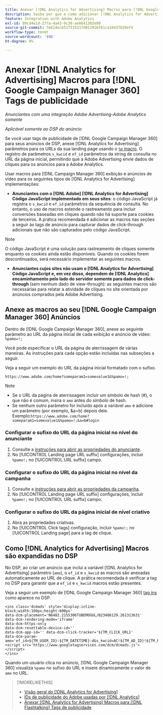```yaml
---
title: Anexar [!DNL Analytics for Advertising] Macros para [!DNL Google Campaign Manager 360] Tags de publicidade
description: Saiba por que e como adicionar [!DNL Analytics for Advertising] macros para o seu [!DNL Google Campaign Manager 360] tags de publicidade
feature: Integration with Adobe Analytics
exl-id: 89cd4e1d-277a-4a43-9c38-ae6641302e09
source-git-commit: 7e614ecb517515217d812926f61ca10437820efd
workflow-type: tm+mt
source-wordcount: '496'
ht-degree: 0%

---
```


# Anexar [!DNL Analytics for Advertising] Macros para [!DNL Google Campaign Manager 360] Tags de publicidade

*Anunciantes com uma integração Adobe Advertising-Adobe Analytics somente*

*Aplicável somente ao DSP do anúncio*

Se você usar tags de publicidade de [!DNL Google Campaign Manager 360] para seus anúncios de DSP, anexe [!DNL Analytics for Advertising] parâmetros para os URLs da sua landing page usando o [`%p` macro](https://support.google.com/campaignmanager/table/6096962). O registro de parâmetros `s_kwcid` e `ef_id` parâmetros da string de consulta no URL da página inicial, permitindo que a Adobe Advertising envie dados de cliques para os anúncios para a Adobe Analytics.

Usar macros para [!DNL Campaign Manager 360] exibição e anúncios de vídeo para os seguintes tipos de [!DNL Analytics for Advertising] implementações:

* **Anunciantes com o [!DNL Adobe] [!DNL Analytics for Advertising] Código JavaScript implementado em seus sites**: o código JavaScript já registra o `s_kwcid` e `ef_id` parâmetros da sequência de consulta. No entanto, o uso de macros estende o rastreamento para incluir conversões baseadas em cliques quando não há suporte para cookies de terceiros. A prática recomendada é adicionar as macros nas seções a seguir às tags de anúncio para capturar dados de click-through adicionais que não são capturados pelo código JavaScript.

>[!NOTE]
>
>O código JavaScript é uma solução para rastreamento de cliques somente enquanto os cookies ainda estão disponíveis. Quando os cookies forem descontinuados, será necessário implementar as seguintes macros.

* **Anunciantes cujos sites não usam o [!DNL Analytics for Advertising] Código JavaScript e, em vez disso, dependem de [!DNL Analytics] encaminhamento pelo lado do servidor somente para dados de click-through** (sem nenhum dado de view-through): as seguintes macros são necessárias para relatar a atividade de cliques no site orientada por anúncios comprados pela Adobe Advertising.

## Anexe as macros ao seu [!DNL Google Campaign Manager 360] Anúncios

Dentro de [!DNL Google Campaign Manager 360], anexe ao seguinte parâmetro ao URL da página inicial de cada exibição e anúncio de vídeo: `%pamo=!;`

Você pode especificar o URL da página de aterrissagem de várias maneiras. As instruções para cada opção estão incluídas nas subseções a seguir.

Veja a seguir um exemplo do URL da página inicial formatado com o sufixo.

```
https://www.adobe.com/home?someparam1=somevalue1&%pamo=!;
```

>[!NOTE]
>
>
>* Se o URL da página de aterrissagem incluir um símbolo de hash (#), o que não é comum, insira o `amo` antes do símbolo de hash.
>* Se nenhum outro parâmetro for incluído após a variável `amo` e adicione um parâmetro (por exemplo, &amp;a=b) depois dele. Exemplo:`https://www.adobe.com/home?someparam1=somevalue1&%pamo=!;&a=b#login`


### Configurar o sufixo do URL da página inicial no nível do anunciante

1. Consulte a [instruções para abrir as propriedades do anunciante](https://support.google.com/campaignmanager/answer/2829344).
1. No [!UICONTROL Landing page URL suffix] configurações, incluir `%pamo!;` no [!UICONTROL URL suffix] campo.

### Configurar o sufixo do URL da página inicial no nível da campanha

1. Consulte a [instruções para abrir as propriedades da campanha](https://support.google.com/campaignmanager/answer/2838056#set).
1. No [!UICONTROL Landing page URL suffix] configurações, incluir `%pamo!;` no [!UICONTROL URL suffix] campo.

### Configurar o sufixo do URL da página inicial de nível criativo

1. Abra as propriedades criativas.
1. No [!UICONTROL Click tags] configuração, incluir `%pamo!;` no [!UICONTROL Landing page] para a tag de clique.

## Como [!DNL Analytics for Advertising] Macros são expandidas no DSP

No DSP, ao criar um anúncio que inclui a variável [!DNL Analytics for Advertising] parâmetro (`amo`), o `ef_id` e `s_kwcid` as macros são anexadas automaticamente ao URL de clique. A prática recomendada é verificar a tag no DSP para garantir que a `ef_id` e `s_kwcid` macros estão presentes.

Veja a seguir um exemplo de [!DNL Google Campaign Manager 360] [tag ins](https://support.google.com/campaignmanager/answer/6080468) como aparece no DSP.

```
<ins class='dcmads' style='display:inline-block;width:160px;height:600px'
data-dcm-placement='N6482.2155306TUBEMOGUL/B23486129.261313631'
data-dcm-rendering-mode='iframe'
data-dcm-https-only
data-dcm-resettable-device-id=''
data-dcm-app-id='' data-dcm-click-tracker='${TM_CLICK_URL}'
data-dcm-param-amo='ef_id=${TM_USER_ID}:${TM_DATETIME}:d&s_kwcid=AC!${TM_AD_ID}!${TM_PLACEMENT_ID}'>
<script src='https://www.googletagservices.com/dcm/dcmads.js'></script>
</ins>
```

Quando um usuário clica no anúncio, [!DNL Google Campaign Manager 360] visualiza `%pamo` no sufixo do URL e insere dinamicamente o valor de `amo` no URL.

>[!MORELIKETHIS]
>
>* [Visão geral do [!DNL Analytics for Advertising]](overview.md)
>* [IDs de publicidade do Adobe usadas por [!DNL Analytics]](/help/integrations/analytics/ids.md)
>* [Anexar [!DNL Analytics for Advertising] Macros para [!DNL Flashtalking] Tags de publicidade](macros-flashtalking.md)

